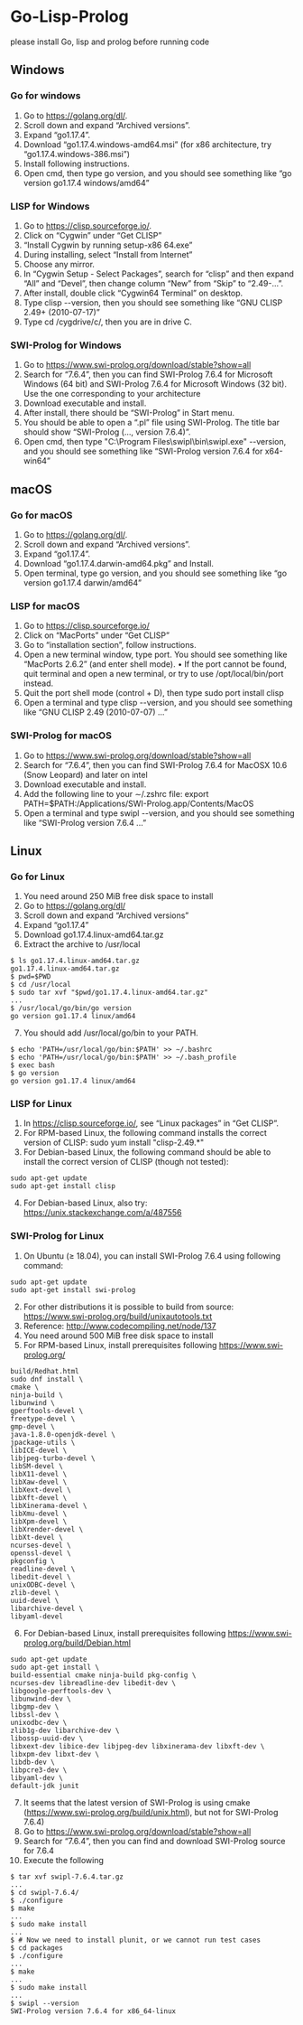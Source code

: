 # Go-Lisp-Prolog
please install Go, lisp and prolog before running code
## Windows
### Go for windows
1. Go to https://golang.org/dl/.
2. Scroll down and expand “Archived versions”.
3. Expand “go1.17.4”.
4. Download “go1.17.4.windows-amd64.msi” (for x86 architecture, try “go1.17.4.windows-386.msi”)
5. Install following instructions.
6. Open cmd, then type go version, and you should see something like “go version go1.17.4 windows/amd64”

### LISP for Windows
1. Go to https://clisp.sourceforge.io/.
2. Click on “Cygwin” under “Get CLISP”
3. “Install Cygwin by running setup-x86 64.exe”
4. During installing, select “Install from Internet”
5. Choose any mirror.
6. In “Cygwin Setup - Select Packages”, search for “clisp” and then expand “All” and “Devel”, then change column “New” from “Skip” to “2.49-...”.
7. After install, double click “Cygwin64 Terminal” on desktop.
8. Type clisp --version, then you should see something like “GNU CLISP 2.49+ (2010-07-17)”
9. Type cd /cygdrive/c/, then you are in drive C.

### SWI-Prolog for Windows
1. Go to https://www.swi-prolog.org/download/stable?show=all
2. Search for “7.6.4”, then you can find SWI-Prolog 7.6.4 for Microsoft Windows (64 bit) and SWI-Prolog 7.6.4 for Microsoft Windows (32 bit). Use the one corresponding to your architecture
3. Download executable and install.
4. After install, there should be “SWI-Prolog” in Start menu.
5. You should be able to open a “.pl” file using SWI-Prolog. The title bar should show “SWI-Prolog (..., version 7.6.4)”.
6. Open cmd, then type "C:\Program Files\swipl\bin\swipl.exe" --version, and you should see something like “SWI-Prolog version 7.6.4 for x64-win64”

## macOS
### Go for macOS
1. Go to https://golang.org/dl/.
2. Scroll down and expand “Archived versions”.
3. Expand “go1.17.4”.
4. Download “go1.17.4.darwin-amd64.pkg” and Install.
5. Open terminal, type go version, and you should see something like “go version go1.17.4 darwin/amd64”

### LISP for macOS
1. Go to https://clisp.sourceforge.io/
2. Click on “MacPorts” under “Get CLISP”
3. Go to “installation section”, follow instructions.
4. Open a new terminal window, type port. You should see something like “MacPorts 2.6.2” (and enter shell mode).
• If the port cannot be found, quit terminal and open a new terminal, or try to use /opt/local/bin/port instead.
5. Quit the port shell mode (control + D), then type sudo port install clisp
6. Open a terminal and type clisp --version, and you should see something like “GNU CLISP 2.49 (2010-07-07) ...”

### SWI-Prolog for macOS
1. Go to https://www.swi-prolog.org/download/stable?show=all
2. Search for “7.6.4”, then you can find SWI-Prolog 7.6.4 for MacOSX 10.6 (Snow Leopard) and later on intel
3. Download executable and install.
4. Add the following line to your ∼/.zshrc file: export PATH=$PATH:/Applications/SWI-Prolog.app/Contents/MacOS
5. Open a terminal and type swipl --version, and you should see something like “SWI-Prolog version 7.6.4 ...”

## Linux
### Go for Linux
1. You need around 250 MiB free disk space to install
2. Go to https://golang.org/dl/
3. Scroll down and expand “Archived versions”
4. Expand “go1.17.4”
5. Download go1.17.4.linux-amd64.tar.gz
6. Extract the archive to /usr/local
```
$ ls go1.17.4.linux-amd64.tar.gz
go1.17.4.linux-amd64.tar.gz
$ pwd=$PWD
$ cd /usr/local
$ sudo tar xvf "$pwd/go1.17.4.linux-amd64.tar.gz"
...
$ /usr/local/go/bin/go version
go version go1.17.4 linux/amd64
```
7. You should add /usr/local/go/bin to your PATH.
```
$ echo 'PATH=/usr/local/go/bin:$PATH' >> ∼/.bashrc
$ echo 'PATH=/usr/local/go/bin:$PATH' >> ∼/.bash_profile
$ exec bash
$ go version
go version go1.17.4 linux/amd64
```
### LISP for Linux
1. In https://clisp.sourceforge.io/, see “Linux packages” in “Get CLISP”.
2. For RPM-based Linux, the following command installs the correct version of CLISP: sudo yum install "clisp-2.49.*"
3. For Debian-based Linux, the following command should be able to install the correct version of CLISP (though not tested):
```
sudo apt-get update
sudo apt-get install clisp
```
4. For Debian-based Linux, also try: https://unix.stackexchange.com/a/487556

### SWI-Prolog for Linux
1. On Ubuntu (≥ 18.04), you can install SWI-Prolog 7.6.4 using following command:
```
sudo apt-get update
sudo apt-get install swi-prolog
```
2. For other distributions it is possible to build from source: https://www.swi-prolog.org/build/unixautotools.txt
3. Reference: http://www.codecompiling.net/node/137
4. You need around 500 MiB free disk space to install
5. For RPM-based Linux, install prerequisites following https://www.swi-prolog.org/
```
build/Redhat.html
sudo dnf install \
cmake \
ninja-build \
libunwind \
gperftools-devel \
freetype-devel \
gmp-devel \
java-1.8.0-openjdk-devel \
jpackage-utils \
libICE-devel \
libjpeg-turbo-devel \
libSM-devel \
libX11-devel \
libXaw-devel \
libXext-devel \
libXft-devel \
libXinerama-devel \
libXmu-devel \
libXpm-devel \
libXrender-devel \
libXt-devel \
ncurses-devel \
openssl-devel \
pkgconfig \
readline-devel \
libedit-devel \
unixODBC-devel \
zlib-devel \
uuid-devel \
libarchive-devel \
libyaml-devel
```
6. For Debian-based Linux, install prerequisites following https://www.swi-prolog.org/build/Debian.html
```
sudo apt-get update
sudo apt-get install \
build-essential cmake ninja-build pkg-config \
ncurses-dev libreadline-dev libedit-dev \
libgoogle-perftools-dev \
libunwind-dev \
libgmp-dev \
libssl-dev \
unixodbc-dev \
zlib1g-dev libarchive-dev \
libossp-uuid-dev \
libxext-dev libice-dev libjpeg-dev libxinerama-dev libxft-dev \
libxpm-dev libxt-dev \
libdb-dev \
libpcre3-dev \
libyaml-dev \
default-jdk junit
```
7. It seems that the latest version of SWI-Prolog is using cmake (https://www.swi-prolog.org/build/unix.html), but not for SWI-Prolog 7.6.4)
8. Go to https://www.swi-prolog.org/download/stable?show=all
9. Search for “7.6.4”, then you can find and download SWI-Prolog source for 7.6.4
10. Execute the following
```
$ tar xvf swipl-7.6.4.tar.gz
...
$ cd swipl-7.6.4/
$ ./configure
$ make
...
$ sudo make install
...
$ # Now we need to install plunit, or we cannot run test cases
$ cd packages
$ ./configure
...
$ make
...
$ sudo make install
...
$ swipl --version
SWI-Prolog version 7.6.4 for x86_64-linux
```
